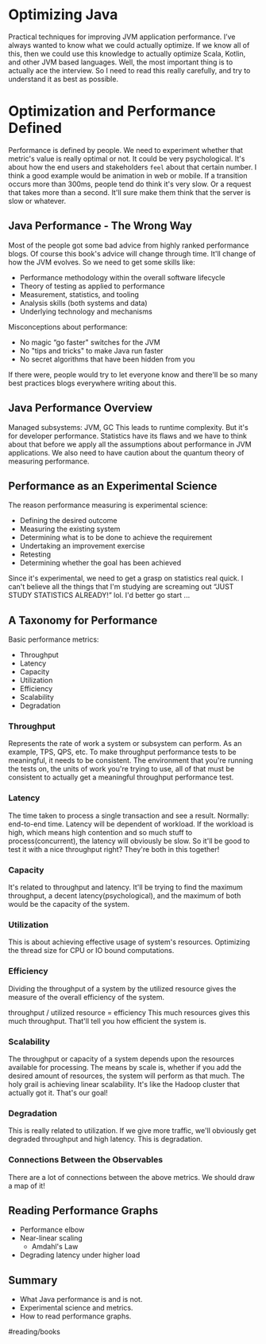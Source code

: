# Optimizing Java
Practical techniques for improving JVM application performance. I’ve always wanted to know what we could actually optimize. If we know all of this, then we could use this knowledge to actually optimize Scala, Kotlin, and other JVM based languages. Well, the most important thing is to actually ace the interview. So I need to read this really carefully, and try to understand it as best as possible. 

# Optimization and Performance Defined
Performance is defined by people. We need to experiment whether that metric's value is really optimal or not. It could be very psychological. It's about how the end users and stakeholders `feel` about that certain number. 
 I think a good example would be animation in web or mobile. If a transition occurs more than 300ms, people tend do think it's very slow. Or a request that takes more than a second. It'll sure make them think that the server is slow or whatever. 

## Java Performance - The Wrong Way
Most of the people got some bad advice from highly ranked performance blogs. Of course this book's advice will change through time. It'll change of how the JVM evolves. So we need to get some skills like:
* Performance methodology within the overall software lifecycle
* Theory of testing as applied to performance
* Measurement, statistics, and tooling
* Analysis skills (both systems and data)
* Underlying technology and mechanisms

Misconceptions about performance:
* No magic “go faster" switches for the JVM
* No "tips and tricks" to make Java run faster
* No secret algorithms that have been hidden from you

If there were, people would try to let everyone know and there'll be so many best practices blogs everywhere writing about this. 

## Java Performance Overview
Managed subsystems: JVM, GC
This leads to runtime complexity. But it's for developer performance.
 Statistics have its flaws and we have to think about that before we apply all the assumptions about performance in JVM applications. We also need to have caution about the quantum theory of measuring performance. 

## Performance as an Experimental Science
The reason performance measuring is experimental science:
* Defining the desired outcome
* Measuring the existing system
* Determining what is to be done to achieve the requirement
* Undertaking an improvement exercise
* Retesting
* Determining whether the goal has been achieved

Since it's experimental, we need to get a grasp on statistics real quick. I can't believe all the things that I'm studying are screaming out “JUST STUDY STATISTICS ALREADY!” lol. I'd better go start ...

## A Taxonomy for Performance
Basic performance metrics:
* Throughput
* Latency
* Capacity
* Utilization
* Efficiency
* Scalability
* Degradation

### Throughput
Represents the rate of work a system or subsystem can perform. As an example, TPS, QPS, etc. 
 To make throughput performance tests to be meaningful, it needs to be consistent. The environment that you're running the tests on, the units of work you're trying to use, all of that must be consistent to actually get a meaningful throughput performance test.

### Latency
The time taken to process a single transaction and see a result. Normally: end-to-end time. 
 Latency will be dependent of workload. If the workload is high, which means high contention and so much stuff to process(concurrent), the latency will obviously be slow. So it'll be good to test it with a nice throughput right? They're both in this together!

### Capacity
It's related to throughput and latency. It'll be trying to find the maximum throughput, a decent latency(psychological), and the maximum of both would be the capacity of the system.

### Utilization
This is about achieving effective usage of system's resources. Optimizing the thread size for CPU or IO bound computations.

### Efficiency
Dividing the throughput of a system by the utilized resource gives the measure of the overall efficiency of the system.

throughput / utilized resource = efficiency
This much resources gives this much throughput. That'll tell you  how efficient the system is.

### Scalability
The throughput or capacity of a system depends upon the resources available for processing. The means by scale is, whether if you add the desired amount of resources, the system will perform as that much. 
 The holy grail is achieving linear scalability. It's like the Hadoop cluster that actually got it. That's our goal! 

### Degradation
This is really related to utilization. If we give more traffic, we'll obviously get degraded throughput and high latency. This is degradation.

### Connections Between the Observables
There are a lot of connections between the above metrics. We should draw a map of it!

## Reading Performance Graphs
* Performance elbow
* Near-linear scaling
	* Amdahl's Law
* Degrading latency under higher load

## Summary
* What Java performance is and is not.
* Experimental science and metrics.
* How to read performance graphs.

#reading/books